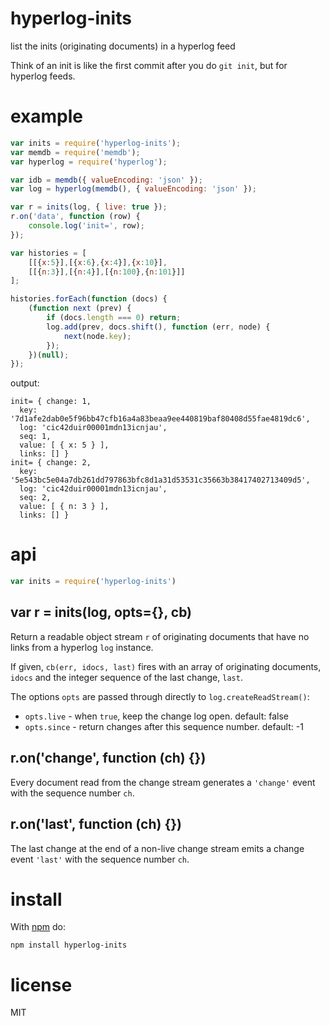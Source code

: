 # hyperlog-inits

list the inits (originating documents) in a hyperlog feed

Think of an init is like the first commit after you do `git init`, but for
hyperlog feeds.

# example

``` js
var inits = require('hyperlog-inits');
var memdb = require('memdb');
var hyperlog = require('hyperlog');

var idb = memdb({ valueEncoding: 'json' });
var log = hyperlog(memdb(), { valueEncoding: 'json' });

var r = inits(log, { live: true });
r.on('data', function (row) {
    console.log('init=', row);
});

var histories = [
    [[{x:5}],[{x:6},{x:4}],{x:10}],
    [[{n:3}],[{n:4}],[{n:100},{n:101}]]
];

histories.forEach(function (docs) {
    (function next (prev) {
        if (docs.length === 0) return;
        log.add(prev, docs.shift(), function (err, node) {
            next(node.key);
        });
    })(null);
});
```

output:

```
init= { change: 1,
  key: '7d1afe2dab0e5f96bb47cfb16a4a83beaa9ee440819baf80408d55fae4819dc6',
  log: 'cic42duir00001mdn13icnjau',
  seq: 1,
  value: [ { x: 5 } ],
  links: [] }
init= { change: 2,
  key: '5e543bc5e04a7db261dd797863bfc8d1a31d53531c35663b38417402713409d5',
  log: 'cic42duir00001mdn13icnjau',
  seq: 2,
  value: [ { n: 3 } ],
  links: [] }
```

# api

``` js
var inits = require('hyperlog-inits')
```

## var r = inits(log, opts={}, cb)

Return a readable object stream `r` of originating documents that have no links
from a hyperlog `log` instance.

If given, `cb(err, idocs, last)` fires with an array of originating documents,
`idocs` and the integer sequence of the last change, `last`.

The options `opts` are passed through directly to `log.createReadStream()`:

* `opts.live` - when `true`, keep the change log open. default: false
* `opts.since` - return changes after this sequence number. default: -1

## r.on('change', function (ch) {})

Every document read from the change stream generates a `'change'` event with the
sequence number `ch`.

## r.on('last', function (ch) {})

The last change at the end of a non-live change stream emits a change event
`'last'` with the sequence number `ch`.

# install

With [npm](https://npmjs.com) do:

```
npm install hyperlog-inits
```

# license

MIT
